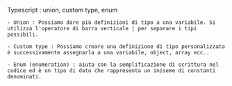 Typescript : union, custom type, enum

    - Union : Possiamo dare più definizioni di tipo a una variabile. Si utilizza l'operatore di barra verticale | per separare i tipi possibili.

    - Custom type : Possiamo creare una definizione di tipo personalizzata è successivamente assegnarla a una variabile, object, array ecc..
    
    - Enum (enumeration) : aiuta con la semplificazione di scrittura nel codice ed è un tipo di dato che rappresenta un iniseme di constanti denominati.


